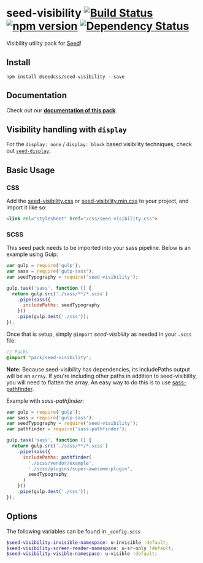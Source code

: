 # seed-visibility [![Build Status](https://travis-ci.org/helpscout/seed-visibility.svg?branch=master)](https://travis-ci.org/helpscout/seed-visibility) [![npm version](https://badge.fury.io/js/%40seedcss%2Fseed-visibility.svg)](https://badge.fury.io/js/%40seedcss%2Fseed-visibility) [![Dependency Status](https://david-dm.org/helpscout/seed-visibility.svg)](https://david-dm.org/helpscout/seed-visibility)
Visibility utility pack for [Seed](https://github.com/helpscout/seed)!

## Install
```
npm install @seedcss/seed-visibility --save
```


## Documentation

Check out our **[documentation of this pack](http://developer.helpscout.net/seed/packs/seed-visibility/)**.


## Visibility handling with `display`

For the `display: none` / `display: block` based visibility techniques, check out [`seed-display`](https://github.com/helpscout/seed-display).


## Basic Usage

### CSS
Add the [seed-visibility.css](https://github.com/helpscout/seed-visibility/blob/master/dist/seed-visibility.css) or [seed-visibility.min.css](https://github.com/helpscout/seed-visibility/blob/master/dist/seed-visibility.min.css) to your project, and import it like so:

```html
<link rel="stylesheet" href="/css/seed-visibility.css">
```

### SCSS
This seed pack needs to be imported into your sass pipeline. Below is an example using Gulp:

```javascript
var gulp = require('gulp');
var sass = require('gulp-sass');
var seedTypography = require('seed-visibility');

gulp.task('sass', function () {
  return gulp.src('./sass/**/*.scss')
    .pipe(sass({
      includePaths: seedTypography
    }))
    .pipe(gulp.dest('./css'));
});
```

Once that is setup, simply `@import` *seed-visibility* as needed in your `.scss` file:

```scss
// Packs
@import "pack/seed-visibility";
```

**Note:** Because seed-visibility has dependencies, its includePaths output will be an `array`. If you're including other paths in addition to seed-visibility, you will need to flatten the array. An easy way to do this is to use [sass-pathfinder](https://github.com/itsjonq/sass-pathfinder).

Example with *sass-pathfinder*:

```javascript
var gulp = require('gulp');
var sass = require('gulp-sass');
var seedTypography = require('seed-visibility');
var pathfinder = require('sass-pathfinder');

gulp.task('sass', function () {
  return gulp.src('./sass/**/*.scss')
    .pipe(sass({
      includePaths: pathfinder(
        './scss/vendor/example',
        './scss/plugins/super-awesome-plugin',
        seedTypography
      )
    }))
    .pipe(gulp.dest('./css'));
});
```


## Options

The following variables can be found in `_config.scss`

```scss
$seed-visibility-invisible-namespace: u-invisible !default;
$seed-visibility-screen-reader-namespace: u-sr-only !default;
$seed-visibility-visible-namespace: u-visible !default;
```
